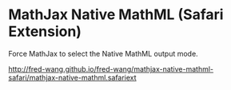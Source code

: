 MathJax Native MathML (Safari Extension)
========================================

Force MathJax to select the Native MathML output mode.

http://fred-wang.github.io/fred-wang/mathjax-native-mathml-safari/mathjax-native-mathml.safariext
